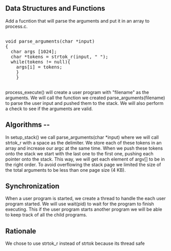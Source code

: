
## Data Structures and Functions 

Add a fucntion that will parse the arguments and put it in an array to process.c. 
<pre>

void parse_arguments(char *input) 
{
  char args [1024];
  char *tokens = strtok_r(input, " ");
  while(tokens != null){
  	args[i] = tokens;
	}
    }
 </pre>
  
   
process_execute() will create a user program with "filename" as the arguments. We will call the function we created 
parse_arguments(filename)  to parse the user input and pushed them to the stack. We will also perform a check to see if the arguments are valid. 
## Algorithms --


In setup_stack() we call parse_arguments(char *input) where we will call strtok_r with a space
as the delimiter. We store each of these tokens in an array and increase our argc at the same time.
When we push these tokens onto the stack we start with the last one to the first one, pushing each pointer
onto the stack. This way, we will get each element of argv[] to be in the right order.
To avoid overflowing the stack page we limited the size of the total arguments to be less than
one page size (4 KB).


## Synchronization 
When a user program is started, we create a thread to handle the each user program started. We will use wait(pid) to wait for the program to finish executing. This if the user program starts another program we will be able to keep track of all the child programs. 




## Rationale 
We chose to use strtok_r instead of strtok because its thread safe

